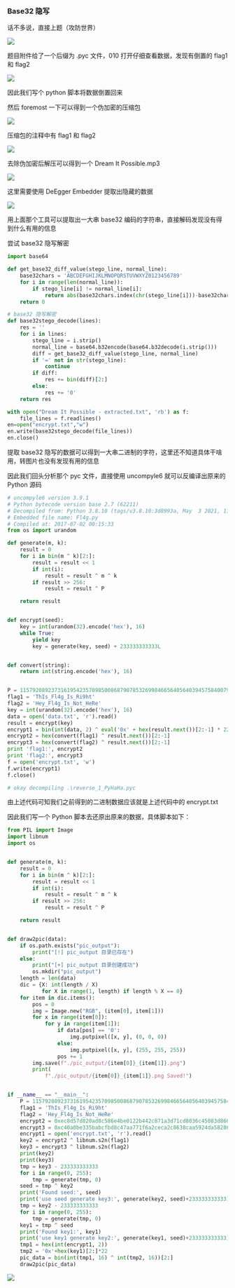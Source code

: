### Base32 隐写

话不多说，直接上题（攻防世界）

![](https://pic1.imgdb.cn/item/67ea22c50ba3d5a1d7e797a0.png)

题目附件给了一个后缀为 .pyc 文件，010 打开仔细查看数据，发现有倒置的 flag1 和 flag2

![](https://pic1.imgdb.cn/item/67ea241a0ba3d5a1d7e7982a.png)

因此我们写个 python 脚本将数据倒置回来

然后 foremost 一下可以得到一个伪加密的压缩包

![](https://pic1.imgdb.cn/item/67ea24440ba3d5a1d7e7982f.png)

压缩包的注释中有 flag1 和 flag2

![](https://pic1.imgdb.cn/item/67ea24560ba3d5a1d7e79833.png)

去除伪加密后解压可以得到一个 Dream It Possible.mp3

![](https://pic1.imgdb.cn/item/67ea247e0ba3d5a1d7e79839.png)

这里需要使用 DeEgger Embedder 提取出隐藏的数据

![](https://pic1.imgdb.cn/item/67ea24910ba3d5a1d7e7983b.png)

用上面那个工具可以提取出一大串 base32 编码的字符串，直接解码发现没有得到什么有用的信息

尝试 base32 隐写解密

```python
import base64

def get_base32_diff_value(stego_line, normal_line):
    base32chars = 'ABCDEFGHIJKLMNOPQRSTUVWXYZ0123456789'
    for i in range(len(normal_line)):
        if stego_line[i] != normal_line[i]:
            return abs(base32chars.index(chr(stego_line[i]))-base32chars.index(chr(normal_line[i])))
    return 0

# base32 隐写解密
def base32stego_decode(lines):
    res = ''
    for i in lines:
        stego_line = i.strip()
        normal_line = base64.b32encode(base64.b32decode(i.strip()))
        diff = get_base32_diff_value(stego_line, normal_line)
        if '=' not in str(stego_line):
            continue
        if diff:
            res += bin(diff)[2:]
        else:
            res += '0'
    return res

with open("Dream It Possible - extracted.txt", 'rb') as f:
    file_lines = f.readlines()
en=open("encrypt.txt","w")
en.write(base32stego_decode(file_lines))
en.close()
```

提取 base32 隐写的数据可以得到一大串二进制的字符，这里还不知道具体干啥用，转图片也没有发现有用的信息

因此我们回头分析那个 pyc 文件，直接使用 uncompyle6 就可以反编译出原来的 Python 源码

```python
# uncompyle6 version 3.9.1
# Python bytecode version base 2.7 (62211)
# Decompiled from: Python 3.8.10 (tags/v3.8.10:3d8993a, May  3 2021, 11:48:03) [MSC v.1928 64 bit (AMD64)]
# Embedded file name: Fl4g.py
# Compiled at: 2017-07-02 00:15:33
from os import urandom

def generate(m, k):
    result = 0
    for i in bin(m ^ k)[2:]:
        result = result << 1
        if int(i):
            result = result ^ m ^ k
        if result >> 256:
            result = result ^ P

    return result


def encrypt(seed):
    key = int(urandom(32).encode('hex'), 16)
    while True:
        yield key
        key = generate(key, seed) + 233333333333L


def convert(string):
    return int(string.encode('hex'), 16)


P = 115792089237316195423570985008687907853269984665640564039457584007913129640997L
flag1 = 'ThIs_Fl4g_Is_Ri9ht'
flag2 = 'Hey_Fl4g_Is_Not_HeRe'
key = int(urandom(32).encode('hex'), 16)
data = open('data.txt', 'r').read()
result = encrypt(key)
encrypt1 = bin(int(data, 2) ^ eval('0x' + hex(result.next())[2:-1] * 22))[2:]
encrypt2 = hex(convert(flag1) ^ result.next())[2:-1]
encrypt3 = hex(convert(flag2) ^ result.next())[2:-1]
print 'flag1:', encrypt2
print 'flag2:', encrypt3
f = open('encrypt.txt', 'w')
f.write(encrypt1)
f.close()

# okay decompiling .\reverse_1_PyHaHa.pyc
```

由上述代码可知我们之前得到的二进制数据应该就是上述代码中的 encrypt.txt

因此我们写一个 Python 脚本去还原出原来的数据，具体脚本如下：

```python
from PIL import Image
import libnum
import os


def generate(m, k):
    result = 0
    for i in bin(m ^ k)[2:]:
        result = result << 1
        if int(i):
            result = result ^ m ^ k
        if result >> 256:
            result = result ^ P

    return result


def draw2pic(data):
    if os.path.exists("pic_output"):
        print("[!] pic_output 目录已存在")
    else:
        print("[+] pic_output 目录创建成功")
        os.mkdir("pic_output")
    length = len(data)
    dic = {X: int(length / X)
           for X in range(1, length) if length % X == 0}
    for item in dic.items():
        pos = 0
        img = Image.new("RGB", (item[0], item[1]))
        for x in range(item[0]):
            for y in range(item[1]):
                if data[pos] == '0':
                    img.putpixel([x, y], (0, 0, 0))
                else:
                    img.putpixel([x, y], (255, 255, 255))
                pos += 1
        img.save(f"./pic_output/{item[0]}_{item[1]}.png")
        print(
            f"./pic_output/{item[0]}_{item[1]}.png Saved!")


if __name__ == "__main__":
    P = 115792089237316195423570985008687907853269984665640564039457584007913129640997
    flag1 = 'ThIs_Fl4g_Is_Ri9ht'
    flag2 = 'Hey_Fl4g_Is_Not_HeRe'
    encrypt2 = 0xec8d57d820ad8c586e4be0122b442c871a3d71cd8036c45083d860caf1793ddc
    encrypt3 = 0xc40a0be335babcfbd8c47aa771f6a2ceca2c8638caa5924da58286d2a942697e
    encrypt1 = open('encrypt.txt', 'r').read()
    key2 = encrypt2 ^ libnum.s2n(flag1)
    key3 = encrypt3 ^ libnum.s2n(flag2)
    print(key2)
    print(key3)
    tmp = key3 - 233333333333
    for i in range(0, 255):
        tmp = generate(tmp, 0)
    seed = tmp ^ key2
    print('Found seed:', seed)
    print('use seed generate key3:', generate(key2, seed)+233333333333)
    tmp = key2 - 233333333333
    for i in range(0, 255):
        tmp = generate(tmp, 0)
    key1 = tmp ^ seed
    print('Found key1:', key1)
    print('use key1 generate key2:', generate(key1, seed)+233333333333)
    tmp1 = hex(int(encrypt1, 2))
    tmp2 = '0x'+hex(key1)[2:]*22
    pic_data = bin(int(tmp1, 16) ^ int(tmp2, 16))[2:]
    draw2pic(pic_data)
```

![](https://pic1.imgdb.cn/item/67ea29720ba3d5a1d7e7a4cf.png)
